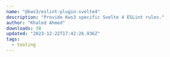 ```yaml
---
name: "@kws3/eslint-plugin-svelte4"
description: "Provide Kws3 specific Svelte 4 ESLint rules."
author: "Khaled Ahmed"
downloads: 38
updated: "2023-12-22T17:42:26.936Z"
tags: 
  - tooling
---
```

